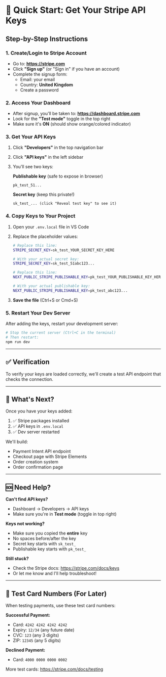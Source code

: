 # 🔑 Quick Start: Get Your Stripe API Keys

## Step-by-Step Instructions

### 1. Create/Login to Stripe Account
- Go to: **https://stripe.com**
- Click **"Sign up"** (or "Sign in" if you have an account)
- Complete the signup form:
  - Email: your email
  - Country: **United Kingdom**
  - Create a password

### 2. Access Your Dashboard
- After signup, you'll be taken to: **https://dashboard.stripe.com**
- Look for the **"Test mode"** toggle in the top right
- Make sure it's **ON** (should show orange/colored indicator)

### 3. Get Your API Keys
1. Click **"Developers"** in the top navigation bar
2. Click **"API keys"** in the left sidebar
3. You'll see two keys:

   **Publishable key** (safe to expose in browser)
   ```
   pk_test_51...
   ```
   
   **Secret key** (keep this private!)
   ```
   sk_test_... (click "Reveal test key" to see it)
   ```

### 4. Copy Keys to Your Project
1. Open your `.env.local` file in VS Code
2. Replace the placeholder values:

   ```bash
   # Replace this line:
   STRIPE_SECRET_KEY=sk_test_YOUR_SECRET_KEY_HERE
   
   # With your actual secret key:
   STRIPE_SECRET_KEY=sk_test_51abc123...
   ```

   ```bash
   # Replace this line:
   NEXT_PUBLIC_STRIPE_PUBLISHABLE_KEY=pk_test_YOUR_PUBLISHABLE_KEY_HERE
   
   # With your actual publishable key:
   NEXT_PUBLIC_STRIPE_PUBLISHABLE_KEY=pk_test_abc123...
   ```

3. **Save the file** (Ctrl+S or Cmd+S)

### 5. Restart Your Dev Server
After adding the keys, restart your development server:

```bash
# Stop the current server (Ctrl+C in the terminal)
# Then restart:
npm run dev
```

---

## ✅ Verification

To verify your keys are loaded correctly, we'll create a test API endpoint that checks the connection.

---

## 🎯 What's Next?

Once you have your keys added:
1. ✅ Stripe packages installed
2. ✅ API keys in `.env.local`
3. ✅ Dev server restarted

We'll build:
- Payment Intent API endpoint
- Checkout page with Stripe Elements
- Order creation system
- Order confirmation page

---

## 🆘 Need Help?

**Can't find API keys?**
- Dashboard → Developers → API keys
- Make sure you're in **Test mode** (toggle in top right)

**Keys not working?**
- Make sure you copied the **entire** key
- No spaces before/after the key
- Secret key starts with `sk_test_`
- Publishable key starts with `pk_test_`

**Still stuck?**
- Check the Stripe docs: https://stripe.com/docs/keys
- Or let me know and I'll help troubleshoot!

---

## 📝 Test Card Numbers (For Later)

When testing payments, use these test card numbers:

**Successful Payment:**
- Card: `4242 4242 4242 4242`
- Expiry: `12/34` (any future date)
- CVC: `123` (any 3 digits)
- ZIP: `12345` (any 5 digits)

**Declined Payment:**
- Card: `4000 0000 0000 0002`

More test cards: https://stripe.com/docs/testing
